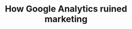 ---
categories: ['marketing', 'articles', 'all_articles']
provider_display: "techcrunch.com"
provider_name: "techcrunch.com"
favicon_url: "https://s0.wp.com/wp-content/themes/vip/techcrunch-2013/assets/images/favicon.ico"
title: "How Google Analytics ruined marketing"
published: "2016-04-12T19:00:20"
source: https://techcrunch.com/2016/08/07/how-google-analytics-ruined-marketing/
thumbnail: http://www.socialmediaexaminer.com/wp-content/uploads/2015/06/sd-sm-business-marketing-trends-560.png
---